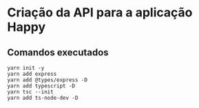 # Criação da API para a aplicação Happy

## Comandos executados
```
yarn init -y
yarn add express
yarn add @types/express -D
yarn add typescript -D
yarn tsc --init
yarn add ts-node-dev -D
```